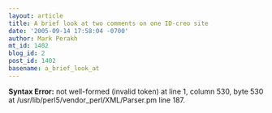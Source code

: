 ```yaml
---
layout: article
title: A brief look at two comments on one ID-creo site
date: '2005-09-14 17:58:04 -0700'
author: Mark Perakh
mt_id: 1402
blog_id: 2
post_id: 1402
basename: a_brief_look_at
---
```

<p><strong>Syntax Error:</strong> 
not well-formed (invalid token) at line 1, column 530, byte 530 at /usr/lib/perl5/vendor_perl/XML/Parser.pm line 187.
</p>
